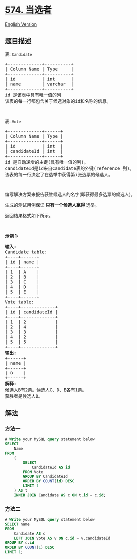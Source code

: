 # [574. 当选者](https://leetcode.cn/problems/winning-candidate)

[English Version](/solution/0500-0599/0574.Winning%20Candidate/README_EN.md)

<!-- tags:数据库 -->

## 题目描述

<!-- 这里写题目描述 -->

<p>表: <code>Candidate</code></p>

<pre>
+-------------+----------+
| Column Name | Type     |
+-------------+----------+
| id          | int      |
| name        | varchar  |
+-------------+----------+
id 是该表中具有唯一值的列
该表的每一行都包含关于候选对象的id和名称的信息。</pre>

<p>&nbsp;</p>

<p>表:&nbsp;<code>Vote</code></p>

<pre>
+-------------+------+
| Column Name | Type |
+-------------+------+
| id          | int  |
| candidateId | int  |
+-------------+------+
id 是自动递增的主键(具有唯一值的列)。
candidateId是id来自Candidate表的外键(reference 列)。
该表的每一行决定了在选举中获得第i张选票的候选人。</pre>

<p>&nbsp;</p>

<p>编写解决方案来报告获胜候选人的名字(即获得最多选票的候选人)。</p>

<p>生成的测试用例保证&nbsp;<strong>只有一个候选人赢得&nbsp;</strong>选举。</p>

<p>返回结果格式如下所示。</p>

<p>&nbsp;</p>

<p><strong>示例 1:</strong></p>

<pre>
<strong>输入:</strong> 
Candidate table:
+----+------+
| id | name |
+----+------+
| 1  | A    |
| 2  | B    |
| 3  | C    |
| 4  | D    |
| 5  | E    |
+----+------+
Vote table:
+----+-------------+
| id | candidateId |
+----+-------------+
| 1  | 2           |
| 2  | 4           |
| 3  | 3           |
| 4  | 2           |
| 5  | 5           |
+----+-------------+
<strong>输出:</strong> 
+------+
| name |
+------+
| B    |
+------+
<strong>解释:</strong> 
候选人B有2票。候选人C、D、E各有1票。
获胜者是候选人B。</pre>

## 解法

### 方法一

<!-- tabs:start -->

```sql
# Write your MySQL query statement below
SELECT
    Name
FROM
    (
        SELECT
            CandidateId AS id
        FROM Vote
        GROUP BY CandidateId
        ORDER BY COUNT(id) DESC
        LIMIT 1
    ) AS t
    INNER JOIN Candidate AS c ON t.id = c.id;
```

<!-- tabs:end -->

### 方法二

<!-- tabs:start -->

```sql
# Write your MySQL query statement below
SELECT name
FROM
    Candidate AS c
    LEFT JOIN Vote AS v ON c.id = v.candidateId
GROUP BY c.id
ORDER BY COUNT(1) DESC
LIMIT 1;
```

<!-- tabs:end -->

<!-- end -->
